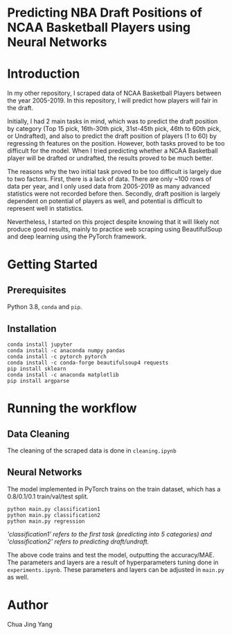 # Predicting NBA Draft Positions of NCAA Basketball Players using Neural Networks

# Introduction
In my other repository, I scraped data of NCAA Basketball Players between the year 2005-2019. In this repository, I will predict how players will fair in the draft.

Initially, I had 2 main tasks in mind, which was to predict the draft position by category (Top 15 pick, 16th-30th pick, 31st-45th pick, 46th to 60th pick, or Undrafted), and also to predict the draft position of players (1 to 60) by regressing th features on the position. However, both tasks proved to be too difficult for the model. When I tried predicting whether a NCAA Basketball player will be drafted or undrafted, the results proved to be much better.

The reasons why the two initial task proved to be too difficult is largely due to two factors. First, there is a lack of data. There are only ~100 rows of data per year, and I only used data from 2005-2019 as many advanced statistics were not recorded before then. Secondly, draft position is largely dependent on potential of players as well, and potential is difficult to represent well in statistics.

Nevertheless, I started on this project despite knowing that it will likely not produce good results, mainly to practice web scraping using BeautifulSoup and deep learning using the PyTorch framework.

# Getting Started

## Prerequisites
Python 3.8, `conda` and `pip`.

## Installation
```
conda install jupyter
conda install -c anaconda numpy pandas
conda install -c pytorch pytorch
conda install -c conda-forge beautifulsoup4 requests
pip install sklearn
conda install -c anaconda matplotlib
pip install argparse
```

# Running the workflow

## Data Cleaning
The cleaning of the scraped data is done in ```cleaning.ipynb```

## Neural Networks
The model implemented in PyTorch trains on the train dataset, which has a 0.8/0.1/0.1 train/val/test split.
```
python main.py classification1
python main.py classification2
python main.py regression
```
*'classification1' refers to the first task (predicting into 5 categories) and 'classification2' refers to predicting draft/undraft.*

The above code trains and test the model, outputting the accuracy/MAE. The parameters and layers are a result of hyperparameters tuning done in ```experiments.ipynb```. These parameters and layers can be adjusted in ```main.py``` as well.

# Author
Chua Jing Yang
